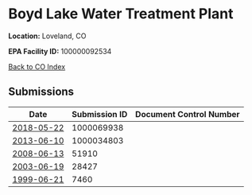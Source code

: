 # Boyd Lake Water Treatment Plant

**Location:** Loveland, CO

**EPA Facility ID:** 100000092534

[Back to CO Index](../../index.md)

## Submissions

| Date | Submission ID | Document Control Number |
|------|--------------|-------------------------|
| [2018-05-22](submissions/1000069938.md) | 1000069938 |  |
| [2013-06-10](submissions/1000034803.md) | 1000034803 |  |
| [2008-06-13](submissions/51910.md) | 51910 |  |
| [2003-06-19](submissions/28427.md) | 28427 |  |
| [1999-06-21](submissions/7460.md) | 7460 |  |
